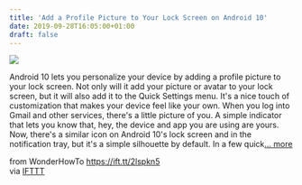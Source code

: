 ```yaml
---
title: 'Add a Profile Picture to Your Lock Screen on Android 10'
date: 2019-09-28T16:05:00+01:00
draft: false
---
```


[![](https://img.wonderhowto.com/img/04/81/63704569052384/0/add-profile-picture-your-lock-screen-android-10.1280x600.jpg)](https://android.gadgethacks.com/how-to/add-profile-picture-your-lock-screen-android-10-0206276/)

Android 10 lets you personalize your device by adding a profile picture to your lock screen. Not only will it add your picture or avatar to your lock screen, but it will also add it to the Quick Settings menu. It's a nice touch of customization that makes your device feel like your own. When you log into Gmail and other services, there's a little picture of you. A simple indicator that lets you know that, hey, the device and app you are using are yours. Now, there's a similar icon on Android 10's lock screen and in the notification tray, but it's a simple silhouette by default. In a few quick[... more](https://android.gadgethacks.com/how-to/add-profile-picture-your-lock-screen-android-10-0206276/)

  
  
from WonderHowTo https://ift.tt/2lspkn5  
via [IFTTT](https://ifttt.com/?ref=da&site=blogger)